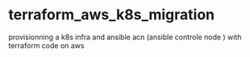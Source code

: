 # terraform_aws_k8s_migration
provisionning a k8s infra and ansible acn (ansible controle node ) with terraform code on aws 
